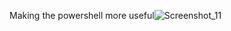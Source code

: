 Making the powershell more useful![Screenshot_11](https://github.com/H4LIL/pwsh-settings/assets/101888522/d62c5340-541d-4223-9c41-5c3b927b0535)
